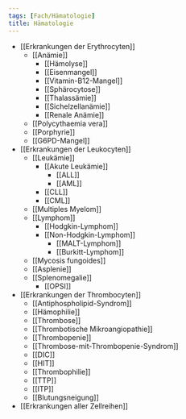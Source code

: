 ```yaml
---
tags: [Fach/Hämatologie]
title: Hämatologie
---
```

- [[Erkrankungen der Erythrocyten]]
	- [[Anämie]]
		- [[Hämolyse]]
		- [[Eisenmangel]]
		- [[Vitamin-B12-Mangel]]
		- [[Sphärocytose]]
		- [[Thalassämie]]
		- [[Sichelzellanämie]]
		- [[Renale Anämie]]
	- [[Polycythaemia vera]]
	- [[Porphyrie]]
	- [[G6PD-Mangel]]
- [[Erkrankungen der Leukocyten]]
	- [[Leukämie]]
		- [[Akute Leukämie]]
			- [[ALL]]
			- [[AML]]
		- [[CLL]]
		- [[CML]]
	- [[Multiples Myelom]]
	- [[Lymphom]]
		- [[Hodgkin-Lymphom]]
		- [[Non-Hodgkin-Lymphom]]
			- [[MALT-Lymphom]]
			- [[Burkitt-Lymphom]]
	- [[Mycosis fungoides]]
	- [[Asplenie]]
	- [[Splenomegalie]]
		- [[OPSI]]
- [[Erkrankungen der Thrombocyten]]
	- [[Antiphospholipid-Syndrom]]
	- [[Hämophilie]]
	- [[Thrombose]]
	- [[Thrombotische Mikroangiopathie]]
	- [[Thrombopenie]]
	- [[Thrombose-mit-Thrombopenie-Syndrom]]
	- [[DIC]]
	- [[HIT]]
	- [[Thrombophilie]]
	- [[TTP]]
	- [[ITP]]
	- [[Blutungsneigung]]
- [[Erkrankungen aller Zellreihen]]